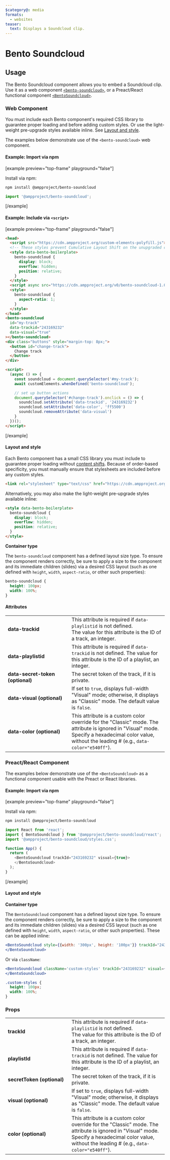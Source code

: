 ```yaml
---
$category@: media
formats:
  - websites
teaser:
  text: Displays a Soundcloud clip.
---
```


# Bento Soundcloud

## Usage

The Bento Soundcloud component allows you to embed a Soundcloud clip. Use it as a web component [`<bento-soundcloud>`](#web-component), or a Preact/React functional component [`<BentoSoundcloud>`](#preact/react-Component).

### Web Component

You must include each Bento component's required CSS library to guarantee proper loading and before adding custom styles. Or use the light-weight pre-upgrade styles available inline. See [Layout and style](#layout-and-style).

The examples below demonstrate use of the `<bento-soundcloud>` web component.

#### Example: Import via npm

[example preview="top-frame" playground="false"]

Install via npm:

```sh
npm install @ampproject/bento-soundcloud
```

```javascript
import '@ampproject/bento-soundcloud';
```

[/example]

#### Example: Include via `<script>`

[example preview="top-frame" playground="false"]

```html
<head>
  <script src="https://cdn.ampproject.org/custom-elements-polyfill.js"></script>
  <!-- These styles prevent Cumulative Layout Shift on the unupgraded custom element -->
  <style data-bento-boilerplate>
    bento-soundcloud {
      display: block;
      overflow: hidden;
      position: relative;
    }
  </style>
  <script async src="https://cdn.ampproject.org/v0/bento-soundcloud-1.0.js"></script>
  <style>
    bento-soundcloud {
      aspect-ratio: 1;
    }
  </style>
</head>
<bento-soundcloud
  id="my-track"
  data-trackid="243169232"
  data-visual="true"
></bento-soundcloud>
<div class="buttons" style="margin-top: 8px;">
  <button id="change-track">
    Change track
  </button>
</div>

<script>
  (async () => {
    const soundcloud = document.querySelector('#my-track');
    await customElements.whenDefined('bento-soundcloud');

    // set up button actions
    document.querySelector('#change-track').onclick = () => {
      soundcloud.setAttribute('data-trackid', '243169232')
      soundcloud.setAttribute('data-color', 'ff5500')
      soundcloud.removeAttribute('data-visual')
    }
  })();
</script>
```

[/example]

#### Layout and style

Each Bento component has a small CSS library you must include to guarantee proper loading without [content shifts](https://web.dev/cls/). Because of order-based specificity, you must manually ensure that stylesheets are included before any custom styles.

```html
<link rel="stylesheet" type="text/css" href="https://cdn.ampproject.org/v0/bento-soundcloud-1.0.css">
```

Alternatively, you may also make the light-weight pre-upgrade styles available inline:

```html
<style data-bento-boilerplate>
  bento-soundcloud {
    display: block;
    overflow: hidden;
    position: relative;
  }
</style>
```

**Container type**

The `bento-soundcloud` component has a defined layout size type. To ensure the component renders correctly, be sure to apply a size to the component and its immediate children (slides) via a desired CSS layout (such as one defined with `height`, `width`, `aspect-ratio`, or other such properties):

```css
bento-soundcloud {
  height: 100px;
  width: 100%;
}
```

#### Attributes

<table>
  <tr>
    <td width="40%"><strong>data-trackid</strong></td>
    <td>This attribute is required if <code>data-playlistid</code> is not defined.<br />
The value for this attribute is the ID of a track, an integer.</td>
  </tr>
  <tr>
    <td width="40%"><strong>data-playlistid</strong></td>
    <td>This attribute is required if <code>data-trackid</code> is not defined.
The value for this attribute is the ID of a playlist, an integer.</td>
  </tr>
  <tr>
    <td width="40%"><strong>data-secret-token (optional)</strong></td>
    <td>The secret token of the track, if it is private.</td>
  </tr>
  <tr>
    <td width="40%"><strong>data-visual (optional)</strong></td>
    <td>If set to <code>true</code>, displays full-width "Visual" mode; otherwise, it displays as "Classic" mode. The default value is <code>false</code>.</td>
  </tr>
  <tr>
    <td width="40%"><strong>data-color (optional)</strong></td>
    <td>This attribute is a custom color override for the "Classic" mode. The attribute is ignored in "Visual" mode. Specify a hexadecimal color value, without the leading # (e.g., <code>data-color="e540ff"</code>).</td>
  </tr>
</table>

### Preact/React Component

The examples below demonstrate use of the `<BentoSoundcloud>` as a functional component usable with the Preact or React libraries.

#### Example: Import via npm

[example preview="top-frame" playground="false"]

Install via npm:

```sh
npm install @ampproject/bento-soundcloud
```

```javascript
import React from 'react';
import { BentoSoundcloud } from '@ampproject/bento-soundcloud/react';
import '@ampproject/bento-soundcloud/styles.css';

function App() {
  return (
    <BentoSoundcloud trackId="243169232" visual={true}>
    </BentoSoundcloud>
  );
}
```

[/example]

#### Layout and style

**Container type**

The `BentoSoundcloud` component has a defined layout size type. To ensure the component renders correctly, be sure to apply a size to the component and its immediate children (slides) via a desired CSS layout (such as one defined with `height`, `width`, `aspect-ratio`, or other such properties). These can be applied inline:

```jsx
<BentoSoundcloud style={{width: '300px', height: '100px'}} trackId="243169232" visual={true}>
</BentoSoundcloud>
```

Or via `className`:

```jsx
<BentoSoundcloud className='custom-styles' trackId="243169232" visual={true}>
</BentoSoundcloud>
```

```css
.custom-styles {
  height: 100px;
  width: 100%;
}
```

### Props

<table>
  <tr>
    <td width="40%"><strong>trackId</strong></td>
    <td>This attribute is required if <code>data-playlistid</code> is not defined.<br />
The value for this attribute is the ID of a track, an integer.</td>
  </tr>
  <tr>
    <td width="40%"><strong>playlistId</strong></td>
    <td>This attribute is required if <code>data-trackid</code> is not defined.
The value for this attribute is the ID of a playlist, an integer.</td>
  </tr>
  <tr>
    <td width="40%"><strong>secretToken (optional)</strong></td>
    <td>The secret token of the track, if it is private.</td>
  </tr>
  <tr>
    <td width="40%"><strong>visual (optional)</strong></td>
    <td>If set to <code>true</code>, displays full-width "Visual" mode; otherwise, it displays as "Classic" mode. The default value is <code>false</code>.</td>
  </tr>
  <tr>
    <td width="40%"><strong>color (optional)</strong></td>
    <td>This attribute is a custom color override for the "Classic" mode. The attribute is ignored in "Visual" mode. Specify a hexadecimal color value, without the leading # (e.g., <code>data-color="e540ff"</code>).</td>
  </tr>
</table>
